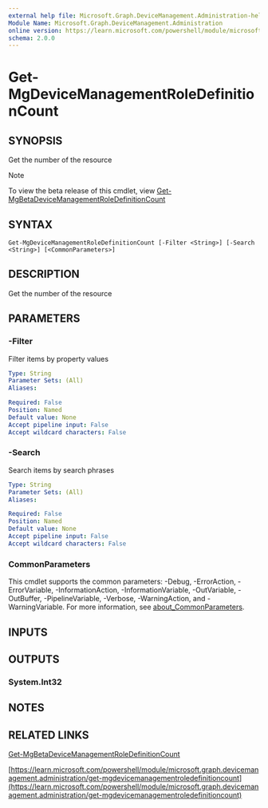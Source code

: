 ```yaml
---
external help file: Microsoft.Graph.DeviceManagement.Administration-help.xml
Module Name: Microsoft.Graph.DeviceManagement.Administration
online version: https://learn.microsoft.com/powershell/module/microsoft.graph.devicemanagement.administration/get-mgdevicemanagementroledefinitioncount
schema: 2.0.0
---
```


# Get-MgDeviceManagementRoleDefinitionCount

## SYNOPSIS
Get the number of the resource

> [!NOTE]
> To view the beta release of this cmdlet, view [Get-MgBetaDeviceManagementRoleDefinitionCount](/powershell/module/Microsoft.Graph.Beta.DeviceManagement.Administration/Get-MgBetaDeviceManagementRoleDefinitionCount?view=graph-powershell-beta)

## SYNTAX

```
Get-MgDeviceManagementRoleDefinitionCount [-Filter <String>] [-Search <String>] [<CommonParameters>]
```

## DESCRIPTION
Get the number of the resource

## PARAMETERS

### -Filter
Filter items by property values

```yaml
Type: String
Parameter Sets: (All)
Aliases:

Required: False
Position: Named
Default value: None
Accept pipeline input: False
Accept wildcard characters: False
```

### -Search
Search items by search phrases

```yaml
Type: String
Parameter Sets: (All)
Aliases:

Required: False
Position: Named
Default value: None
Accept pipeline input: False
Accept wildcard characters: False
```

### CommonParameters
This cmdlet supports the common parameters: -Debug, -ErrorAction, -ErrorVariable, -InformationAction, -InformationVariable, -OutVariable, -OutBuffer, -PipelineVariable, -Verbose, -WarningAction, and -WarningVariable. For more information, see [about_CommonParameters](http://go.microsoft.com/fwlink/?LinkID=113216).

## INPUTS

## OUTPUTS

### System.Int32
## NOTES

## RELATED LINKS
[Get-MgBetaDeviceManagementRoleDefinitionCount](/powershell/module/Microsoft.Graph.Beta.DeviceManagement.Administration/Get-MgBetaDeviceManagementRoleDefinitionCount?view=graph-powershell-beta)

[https://learn.microsoft.com/powershell/module/microsoft.graph.devicemanagement.administration/get-mgdevicemanagementroledefinitioncount](https://learn.microsoft.com/powershell/module/microsoft.graph.devicemanagement.administration/get-mgdevicemanagementroledefinitioncount)


